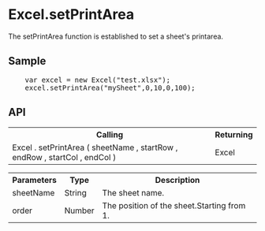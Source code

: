 <H1>Excel.setPrintArea</H1>

The setPrintArea function is established to set a sheet's printarea.

<h2>Sample</h2>
<pre>
	var excel = new Excel("test.xlsx");
	excel.setPrintArea("mySheet",0,10,0,100);
</pre>

<h2>API</h2>

<table>
<tr><th>Calling</th><th>Returning</th></tr>
<tr><td>Excel . setPrintArea ( sheetName , startRow , endRow , startCol , endCol )</td><td>Excel</td></tr>
</table>


<table>
<tr><th>Parameters</th><th>Type</th><th>Description</th></tr>
<tr><td>sheetName</td><td>String</td><td>The sheet name.</td></tr>
<tr><td>order</td><td>Number</td><td>The position of the sheet.Starting from 1.</td></tr>
</table>

